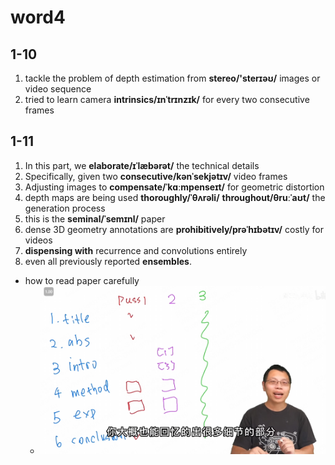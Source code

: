 # word4

## 1-10

1. tackle the problem of depth estimation from **stereo/'sterɪəʊ/** images or video sequence
2. tried to learn camera **intrinsics/ɪnˈtrɪnzɪk/** for every two consecutive frames

## 1-11

1. In this part, we **elaborate/ɪˈlæbərət/** the technical details
2. Specifically, given two **consecutive/kənˈsekjətɪv/** video frames
3. Adjusting images to **compensate/ˈkɑːmpenseɪt/** for geometric distortion
4. depth maps are being used **thoroughly/ˈθʌrəli/** **throughout/θruːˈaʊt/** the generation process
5. this is the **seminal/ˈsemɪnl/** paper
6. dense 3D geometry annotations are **prohibitively/prəˈhɪbətɪv/** costly for videos
7. **dispensing with** recurrence and convolutions entirely
8. even all previously reported **ensembles**.

- how to read paper carefully
  - ![Alt text](images/image-4.png)